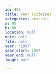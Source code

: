 ```yaml
---
id: 428
title: FART (vitesse)
categories: abstrait
w: 85
h: 65
location: null
note: null
file: null
year: '1957'
year_start: 1957
year_end: null
image: null

---
```

